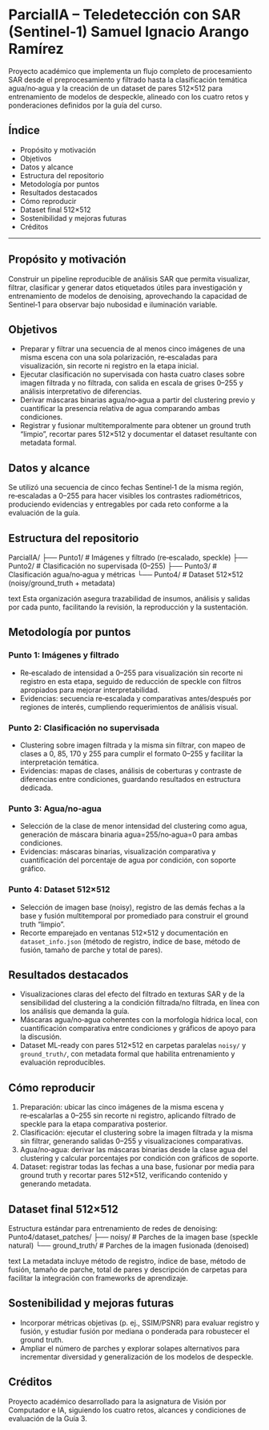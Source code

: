 # ParcialIA – Teledetección con SAR (Sentinel‑1) Samuel Ignacio Arango Ramírez

Proyecto académico que implementa un flujo completo de procesamiento SAR desde el preprocesamiento y filtrado hasta la clasificación temática agua/no‑agua y la creación de un dataset de pares 512×512 para entrenamiento de modelos de despeckle, alineado con los cuatro retos y ponderaciones definidos por la guía del curso.

## Índice
- Propósito y motivación
- Objetivos
- Datos y alcance
- Estructura del repositorio
- Metodología por puntos
- Resultados destacados
- Cómo reproducir
- Dataset final 512×512
- Sostenibilidad y mejoras futuras
- Créditos

---

## Propósito y motivación
Construir un pipeline reproducible de análisis SAR que permita visualizar, filtrar, clasificar y generar datos etiquetados útiles para investigación y entrenamiento de modelos de denoising, aprovechando la capacidad de Sentinel‑1 para observar bajo nubosidad e iluminación variable. 

## Objetivos
- Preparar y filtrar una secuencia de al menos cinco imágenes de una misma escena con una sola polarización, re‑escaladas para visualización, sin recorte ni registro en la etapa inicial.
- Ejecutar clasificación no supervisada con hasta cuatro clases sobre imagen filtrada y no filtrada, con salida en escala de grises 0–255 y análisis interpretativo de diferencias. 
- Derivar máscaras binarias agua/no‑agua a partir del clustering previo y cuantificar la presencia relativa de agua comparando ambas condiciones. 
- Registrar y fusionar multitemporalmente para obtener un ground truth “limpio”, recortar pares 512×512 y documentar el dataset resultante con metadata formal. 

## Datos y alcance
Se utilizó una secuencia de cinco fechas Sentinel‑1 de la misma región, re‑escaladas a 0–255 para hacer visibles los contrastes radiométricos, produciendo evidencias y entregables por cada reto conforme a la evaluación de la guía. 

## Estructura del repositorio
ParcialIA/
├── Punto1/ # Imágenes y filtrado (re‑escalado, speckle)
├── Punto2/ # Clasificación no supervisada (0–255)
├── Punto3/ # Clasificación agua/no‑agua y métricas
└── Punto4/ # Dataset 512×512 (noisy/ground_truth + metadata)

text
Esta organización asegura trazabilidad de insumos, análisis y salidas por cada punto, facilitando la revisión, la reproducción y la sustentación. 

## Metodología por puntos

### Punto 1: Imágenes y filtrado
- Re‑escalado de intensidad a 0–255 para visualización sin recorte ni registro en esta etapa, seguido de reducción de speckle con filtros apropiados para mejorar interpretabilidad. 
- Evidencias: secuencia re‑escalada y comparativas antes/después por regiones de interés, cumpliendo requerimientos de análisis visual. 

### Punto 2: Clasificación no supervisada
- Clustering sobre imagen filtrada y la misma sin filtrar, con mapeo de clases a 0, 85, 170 y 255 para cumplir el formato 0–255 y facilitar la interpretación temática. 
- Evidencias: mapas de clases, análisis de coberturas y contraste de diferencias entre condiciones, guardando resultados en estructura dedicada. 

### Punto 3: Agua/no‑agua
- Selección de la clase de menor intensidad del clustering como agua, generación de máscara binaria agua=255/no‑agua=0 para ambas condiciones. 
- Evidencias: máscaras binarias, visualización comparativa y cuantificación del porcentaje de agua por condición, con soporte gráfico. 

### Punto 4: Dataset 512×512
- Selección de imagen base (noisy), registro de las demás fechas a la base y fusión multitemporal por promediado para construir el ground truth “limpio”. 
- Recorte emparejado en ventanas 512×512 y documentación en `dataset_info.json` (método de registro, índice de base, método de fusión, tamaño de parche y total de pares). 

## Resultados destacados
- Visualizaciones claras del efecto del filtrado en texturas SAR y de la sensibilidad del clustering a la condición filtrada/no filtrada, en línea con los análisis que demanda la guía. 
- Máscaras agua/no‑agua coherentes con la morfología hídrica local, con cuantificación comparativa entre condiciones y gráficos de apoyo para la discusión. 
- Dataset ML‑ready con pares 512×512 en carpetas paralelas `noisy/` y `ground_truth/`, con metadata formal que habilita entrenamiento y evaluación reproducibles. 

## Cómo reproducir
1. Preparación: ubicar las cinco imágenes de la misma escena y re‑escalarlas a 0–255 sin recorte ni registro, aplicando filtrado de speckle para la etapa comparativa posterior. 
2. Clasificación: ejecutar el clustering sobre la imagen filtrada y la misma sin filtrar, generando salidas 0–255 y visualizaciones comparativas.
3. Agua/no‑agua: derivar las máscaras binarias desde la clase agua del clustering y calcular porcentajes por condición con gráficos de soporte. 
4. Dataset: registrar todas las fechas a una base, fusionar por media para ground truth y recortar pares 512×512, verificando contenido y generando metadata. 

## Dataset final 512×512
Estructura estándar para entrenamiento de redes de denoising:  
Punto4/dataset_patches/
├── noisy/ # Parches de la imagen base (speckle natural)
└── ground_truth/ # Parches de la imagen fusionada (denoised)

text
La metadata incluye método de registro, índice de base, método de fusión, tamaño de parche, total de pares y descripción de carpetas para facilitar la integración con frameworks de aprendizaje. 

## Sostenibilidad y mejoras futuras
- Incorporar métricas objetivas (p. ej., SSIM/PSNR) para evaluar registro y fusión, y estudiar fusión por mediana o ponderada para robustecer el ground truth. 
- Ampliar el número de parches y explorar solapes alternativos para incrementar diversidad y generalización de los modelos de despeckle. 

## Créditos
Proyecto académico desarrollado para la asignatura de Visión por Computador e IA, siguiendo los cuatro retos, alcances y condiciones de evaluación de la Guía 3. 
